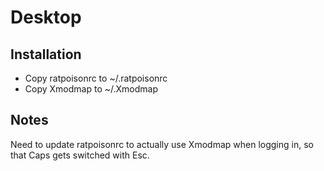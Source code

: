 Desktop
=======

## Installation
* Copy ratpoisonrc to ~/.ratpoisonrc
* Copy Xmodmap to ~/.Xmodmap


## Notes
Need to update ratpoisonrc to actually use Xmodmap when logging in, so that Caps gets switched with Esc.
